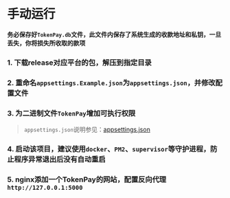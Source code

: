 # 手动运行

**务必保存好`TokenPay.db`文件，此文件内保存了系统生成的收款地址和私钥，一旦丢失，你将损失所收取的款项**

### 1. 下载release对应平台的包，解压到指定目录
### 2. 重命名`appsettings.Example.json`为`appsettings.json`，并修改配置文件
### 3. 为二进制文件`TokenPay`增加可执行权限
> `appsettings.json`说明参见：[appsettings.json](appsettings.md)
### 4. 启动该项目，建议使用`docker`、`PM2`、`supervisor`等守护进程，防止程序异常退出后没有自动重启
### 5. nginx添加一个TokenPay的网站，配置反向代理 `http://127.0.0.1:5000`